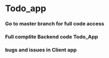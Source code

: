 # Todo_app

 ### Go to master branch for full code access
 
 ### Full complite Backend code Todo_App

 ### bugs and issues in Client app
